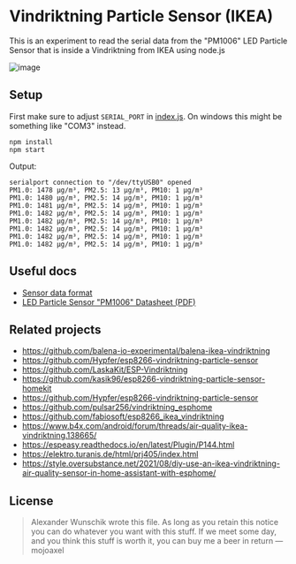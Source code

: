 # Vindriktning Particle Sensor (IKEA)

This is an experiment to read the serial data from the "PM1006" LED Particle Sensor that is inside a Vindriktning from IKEA using node.js

![image](https://github.com/mojoaxel/vindriktning-node/assets/600565/df027291-2160-4b9b-bcda-f50ca15b55b0)

## Setup

First make sure to adjust `SERIAL_PORT` in [index.js](index.js). On windows this might be something like "COM3" instead.

```
npm install
npm start
```

Output:
```
serialport connection to "/dev/ttyUSB0" opened
PM1.0: 1478 µg/m³, PM2.5: 13 µg/m³, PM10: 1 µg/m³
PM1.0: 1480 µg/m³, PM2.5: 14 µg/m³, PM10: 1 µg/m³
PM1.0: 1481 µg/m³, PM2.5: 14 µg/m³, PM10: 1 µg/m³
PM1.0: 1482 µg/m³, PM2.5: 14 µg/m³, PM10: 1 µg/m³
PM1.0: 1482 µg/m³, PM2.5: 14 µg/m³, PM10: 1 µg/m³
PM1.0: 1482 µg/m³, PM2.5: 14 µg/m³, PM10: 1 µg/m³
PM1.0: 1482 µg/m³, PM2.5: 14 µg/m³, PM10: 1 µg/m³
PM1.0: 1482 µg/m³, PM2.5: 14 µg/m³, PM10: 1 µg/m³
```

## Useful docs

- [Sensor data format](https://lupyuen.github.io/articles/ikea#sensor-data-frame)
- [LED Particle Sensor "PM1006" Datasheet (PDF)](http://www.jdscompany.co.kr/download.asp?gubun=07&filename=PM1006_LED_PARTICLE_SENSOR_MODULE_SPECIFICATIONS.pdf)

## Related projects

- https://github.com/balena-io-experimental/balena-ikea-vindriktning
- https://github.com/Hypfer/esp8266-vindriktning-particle-sensor
- https://github.com/LaskaKit/ESP-Vindriktning
- https://github.com/kasik96/esp8266-vindriktning-particle-sensor-homekit
- https://github.com/Hypfer/esp8266-vindriktning-particle-sensor
- https://github.com/pulsar256/vindriktning_esphome
- https://github.com/fabiosoft/esp8266_ikea_vindriktning
- https://www.b4x.com/android/forum/threads/air-quality-ikea-vindriktning.138665/
- https://espeasy.readthedocs.io/en/latest/Plugin/P144.html
- https://elektro.turanis.de/html/prj405/index.html
- https://style.oversubstance.net/2021/08/diy-use-an-ikea-vindriktning-air-quality-sensor-in-home-assistant-with-esphome/

## License

> Alexander Wunschik wrote this file.
> As long as you retain this notice you can do whatever you want with this stuff.
> If we meet some day, and you think this stuff is worth it, you can buy me a beer in return
> — mojoaxel
